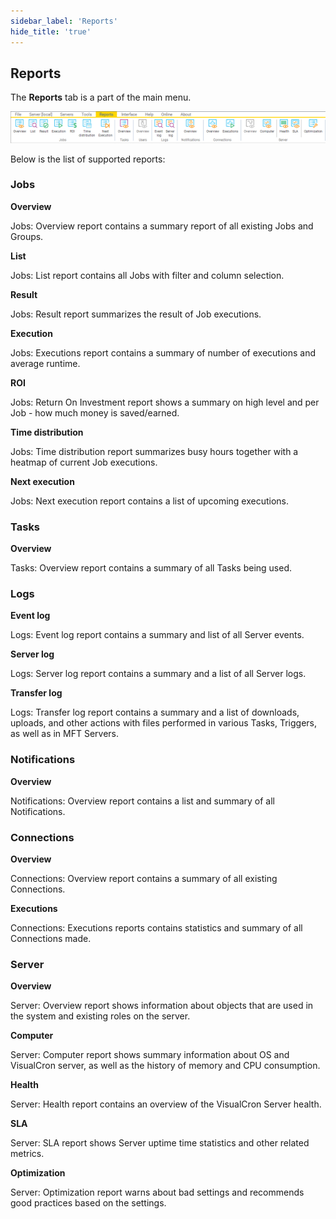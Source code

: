 ```yaml
---
sidebar_label: 'Reports'
hide_title: 'true'
---
```


## Reports

The **Reports** tab is a part of the main menu.

![](../../static/img/mainmenu-reports.png)

Below is the list of supported reports:
 
### Jobs
 
**Overview**

Jobs: Overview report contains a summary report of all existing Jobs and Groups.
 
**List**

Jobs: List report contains all Jobs with filter and column selection.
 
**Result**

Jobs: Result report summarizes the result of Job executions.
 
**Execution**

Jobs: Executions report contains a summary of number of executions and average runtime.
 
**ROI**

Jobs: Return On Investment report shows a summary on high level and per Job - how much money is saved/earned.
 
**Time distribution**

Jobs: Time distribution report summarizes busy hours together with a heatmap of current Job executions.
 
**Next execution**

Jobs: Next execution report contains a list of upcoming executions.
 
### Tasks
 
**Overview**

Tasks: Overview report contains a summary of all Tasks being used.
 
 ### Logs
 
**Event log**

Logs: Event log report contains a summary and list of all Server events.
 
**Server log**

Logs: Server log report contains a summary and a list of all Server logs.
 
**Transfer log**

Logs: Transfer log report contains a summary and a list of downloads, uploads, and other actions with files performed in various Tasks, Triggers, as well as in MFT Servers.
 
 
### Notifications
 
**Overview**

Notifications: Overview report contains a list and summary of all Notifications.
 
### Connections
 
**Overview**

Connections: Overview report contains a summary of all existing Connections.
 
**Executions**

Connections: Executions reports contains statistics and summary of all Connections made.
 
### Server
 
**Overview**

Server: Overview report shows information about objects that are used in the system and existing roles on the server.
 
**Computer**

Server: Computer report shows summary information about OS and VisualCron server, as well as the history of memory and CPU consumption.
 
**Health**

Server: Health report contains an overview of the VisualCron Server health.
 
**SLA**

Server: SLA report shows Server uptime time statistics and other related metrics.
 
**Optimization**

Server: Optimization report warns about bad settings and recommends good practices based on the settings.